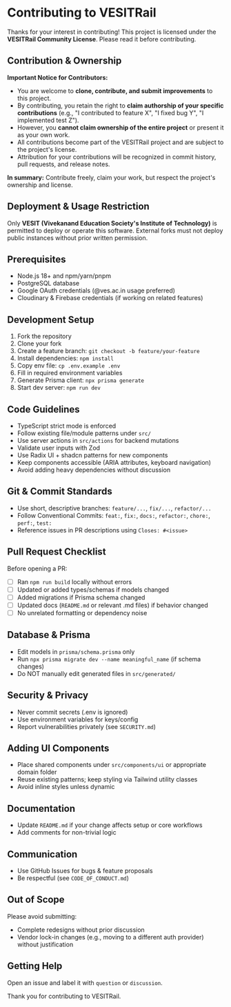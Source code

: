 # Contributing to VESITRail

Thanks for your interest in contributing! This project is licensed under the **VESITRail Community License**. Please read it before contributing.

## Contribution & Ownership

**Important Notice for Contributors:**

- You are welcome to **clone, contribute, and submit improvements** to this project.
- By contributing, you retain the right to **claim authorship of your specific contributions** (e.g., "I contributed to feature X", "I fixed bug Y", "I implemented test Z").
- However, you **cannot claim ownership of the entire project** or present it as your own work.
- All contributions become part of the VESITRail project and are subject to the project's license.
- Attribution for your contributions will be recognized in commit history, pull requests, and release notes.

**In summary:** Contribute freely, claim your work, but respect the project's ownership and license.

## Deployment & Usage Restriction

Only **VESIT (Vivekanand Education Society's Institute of Technology)** is permitted to deploy or operate this software. External forks must not deploy public instances without prior written permission.

## Prerequisites

- Node.js 18+ and npm/yarn/pnpm
- PostgreSQL database
- Google OAuth credentials (@ves.ac.in usage preferred)
- Cloudinary & Firebase credentials (if working on related features)

## Development Setup

1. Fork the repository
2. Clone your fork
3. Create a feature branch: `git checkout -b feature/your-feature`
4. Install dependencies: `npm install`
5. Copy env file: `cp .env.example .env`
6. Fill in required environment variables
7. Generate Prisma client: `npx prisma generate`
8. Start dev server: `npm run dev`

## Code Guidelines

- TypeScript strict mode is enforced
- Follow existing file/module patterns under `src/`
- Use server actions in `src/actions` for backend mutations
- Validate user inputs with Zod
- Use Radix UI + shadcn patterns for new components
- Keep components accessible (ARIA attributes, keyboard navigation)
- Avoid adding heavy dependencies without discussion

## Git & Commit Standards

- Use short, descriptive branches: `feature/...`, `fix/...`, `refactor/...`
- Follow Conventional Commits: `feat:`, `fix:`, `docs:`, `refactor:`, `chore:`, `perf:`, `test:`
- Reference issues in PR descriptions using `Closes: #<issue>`

## Pull Request Checklist

Before opening a PR:

- [ ] Ran `npm run build` locally without errors
- [ ] Updated or added types/schemas if models changed
- [ ] Added migrations if Prisma schema changed
- [ ] Updated docs (`README.md` or relevant .md files) if behavior changed
- [ ] No unrelated formatting or dependency noise

## Database & Prisma

- Edit models in `prisma/schema.prisma` only
- Run `npx prisma migrate dev --name meaningful_name` (if schema changes)
- Do NOT manually edit generated files in `src/generated/`

## Security & Privacy

- Never commit secrets (.env is ignored)
- Use environment variables for keys/config
- Report vulnerabilities privately (see `SECURITY.md`)

## Adding UI Components

- Place shared components under `src/components/ui` or appropriate domain folder
- Reuse existing patterns; keep styling via Tailwind utility classes
- Avoid inline styles unless dynamic

## Documentation

- Update `README.md` if your change affects setup or core workflows
- Add comments for non-trivial logic

## Communication

- Use GitHub Issues for bugs & feature proposals
- Be respectful (see `CODE_OF_CONDUCT.md`)

## Out of Scope

Please avoid submitting:

- Complete redesigns without prior discussion
- Vendor lock-in changes (e.g., moving to a different auth provider) without justification

## Getting Help

Open an issue and label it with `question` or `discussion`.

Thank you for contributing to VESITRail.
